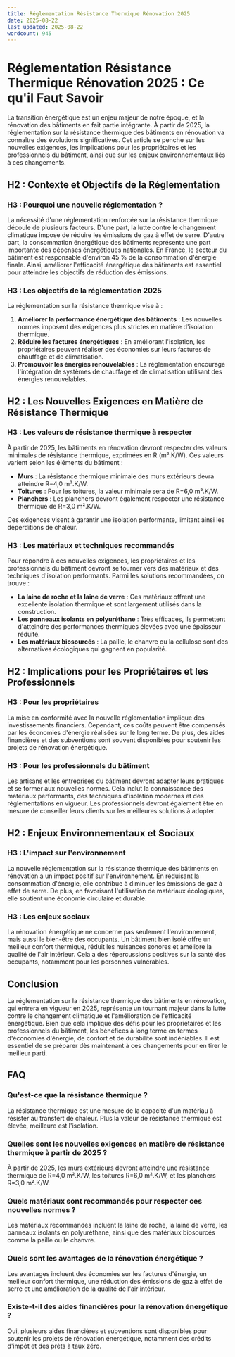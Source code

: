 ```yaml
---
title: Réglementation Résistance Thermique Rénovation 2025
date: 2025-08-22
last_updated: 2025-08-22
wordcount: 945
---
```


# Réglementation Résistance Thermique Rénovation 2025 : Ce qu'il Faut Savoir

La transition énergétique est un enjeu majeur de notre époque, et la rénovation des bâtiments en fait partie intégrante. À partir de 2025, la réglementation sur la résistance thermique des bâtiments en rénovation va connaître des évolutions significatives. Cet article se penche sur les nouvelles exigences, les implications pour les propriétaires et les professionnels du bâtiment, ainsi que sur les enjeux environnementaux liés à ces changements.

## H2 : Contexte et Objectifs de la Réglementation

### H3 : Pourquoi une nouvelle réglementation ?

La nécessité d'une réglementation renforcée sur la résistance thermique découle de plusieurs facteurs. D'une part, la lutte contre le changement climatique impose de réduire les émissions de gaz à effet de serre. D'autre part, la consommation énergétique des bâtiments représente une part importante des dépenses énergétiques nationales. En France, le secteur du bâtiment est responsable d'environ 45 % de la consommation d'énergie finale. Ainsi, améliorer l'efficacité énergétique des bâtiments est essentiel pour atteindre les objectifs de réduction des émissions.

### H3 : Les objectifs de la réglementation 2025

La réglementation sur la résistance thermique vise à :

1. **Améliorer la performance énergétique des bâtiments** : Les nouvelles normes imposent des exigences plus strictes en matière d'isolation thermique.
2. **Réduire les factures énergétiques** : En améliorant l'isolation, les propriétaires peuvent réaliser des économies sur leurs factures de chauffage et de climatisation.
3. **Promouvoir les énergies renouvelables** : La réglementation encourage l'intégration de systèmes de chauffage et de climatisation utilisant des énergies renouvelables.

## H2 : Les Nouvelles Exigences en Matière de Résistance Thermique

### H3 : Les valeurs de résistance thermique à respecter

À partir de 2025, les bâtiments en rénovation devront respecter des valeurs minimales de résistance thermique, exprimées en R (m².K/W). Ces valeurs varient selon les éléments du bâtiment :

- **Murs** : La résistance thermique minimale des murs extérieurs devra atteindre R=4,0 m².K/W.
- **Toitures** : Pour les toitures, la valeur minimale sera de R=6,0 m².K/W.
- **Planchers** : Les planchers devront également respecter une résistance thermique de R=3,0 m².K/W.

Ces exigences visent à garantir une isolation performante, limitant ainsi les déperditions de chaleur.

### H3 : Les matériaux et techniques recommandés

Pour répondre à ces nouvelles exigences, les propriétaires et les professionnels du bâtiment devront se tourner vers des matériaux et des techniques d'isolation performants. Parmi les solutions recommandées, on trouve :

- **La laine de roche et la laine de verre** : Ces matériaux offrent une excellente isolation thermique et sont largement utilisés dans la construction.
- **Les panneaux isolants en polyuréthane** : Très efficaces, ils permettent d'atteindre des performances thermiques élevées avec une épaisseur réduite.
- **Les matériaux biosourcés** : La paille, le chanvre ou la cellulose sont des alternatives écologiques qui gagnent en popularité.

## H2 : Implications pour les Propriétaires et les Professionnels

### H3 : Pour les propriétaires

La mise en conformité avec la nouvelle réglementation implique des investissements financiers. Cependant, ces coûts peuvent être compensés par les économies d'énergie réalisées sur le long terme. De plus, des aides financières et des subventions sont souvent disponibles pour soutenir les projets de rénovation énergétique.

### H3 : Pour les professionnels du bâtiment

Les artisans et les entreprises du bâtiment devront adapter leurs pratiques et se former aux nouvelles normes. Cela inclut la connaissance des matériaux performants, des techniques d'isolation modernes et des réglementations en vigueur. Les professionnels devront également être en mesure de conseiller leurs clients sur les meilleures solutions à adopter.

## H2 : Enjeux Environnementaux et Sociaux

### H3 : L'impact sur l'environnement

La nouvelle réglementation sur la résistance thermique des bâtiments en rénovation a un impact positif sur l'environnement. En réduisant la consommation d'énergie, elle contribue à diminuer les émissions de gaz à effet de serre. De plus, en favorisant l'utilisation de matériaux écologiques, elle soutient une économie circulaire et durable.

### H3 : Les enjeux sociaux

La rénovation énergétique ne concerne pas seulement l'environnement, mais aussi le bien-être des occupants. Un bâtiment bien isolé offre un meilleur confort thermique, réduit les nuisances sonores et améliore la qualité de l'air intérieur. Cela a des répercussions positives sur la santé des occupants, notamment pour les personnes vulnérables.

## Conclusion

La réglementation sur la résistance thermique des bâtiments en rénovation, qui entrera en vigueur en 2025, représente un tournant majeur dans la lutte contre le changement climatique et l'amélioration de l'efficacité énergétique. Bien que cela implique des défis pour les propriétaires et les professionnels du bâtiment, les bénéfices à long terme en termes d'économies d'énergie, de confort et de durabilité sont indéniables. Il est essentiel de se préparer dès maintenant à ces changements pour en tirer le meilleur parti.

## FAQ

### Qu'est-ce que la résistance thermique ?

La résistance thermique est une mesure de la capacité d'un matériau à résister au transfert de chaleur. Plus la valeur de résistance thermique est élevée, meilleure est l'isolation.

### Quelles sont les nouvelles exigences en matière de résistance thermique à partir de 2025 ?

À partir de 2025, les murs extérieurs devront atteindre une résistance thermique de R=4,0 m².K/W, les toitures R=6,0 m².K/W, et les planchers R=3,0 m².K/W.

### Quels matériaux sont recommandés pour respecter ces nouvelles normes ?

Les matériaux recommandés incluent la laine de roche, la laine de verre, les panneaux isolants en polyuréthane, ainsi que des matériaux biosourcés comme la paille ou le chanvre.

### Quels sont les avantages de la rénovation énergétique ?

Les avantages incluent des économies sur les factures d'énergie, un meilleur confort thermique, une réduction des émissions de gaz à effet de serre et une amélioration de la qualité de l'air intérieur.

### Existe-t-il des aides financières pour la rénovation énergétique ?

Oui, plusieurs aides financières et subventions sont disponibles pour soutenir les projets de rénovation énergétique, notamment des crédits d'impôt et des prêts à taux zéro.